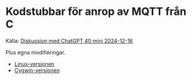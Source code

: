# Kodstubbar för anrop av MQTT från C

Källa: [Diskussion med ChatGPT 40 mini 2024-12-16](https://chatgpt.com/share/67600159-7b2c-8012-b87f-2849ba75e8e5)

Plus egna modifieringar.

- [Linux-versionen](mosquitto-linux/mosquitto.md)
- [Cygwin-versionen](mosquitto-cygwin/mosquitto.md)